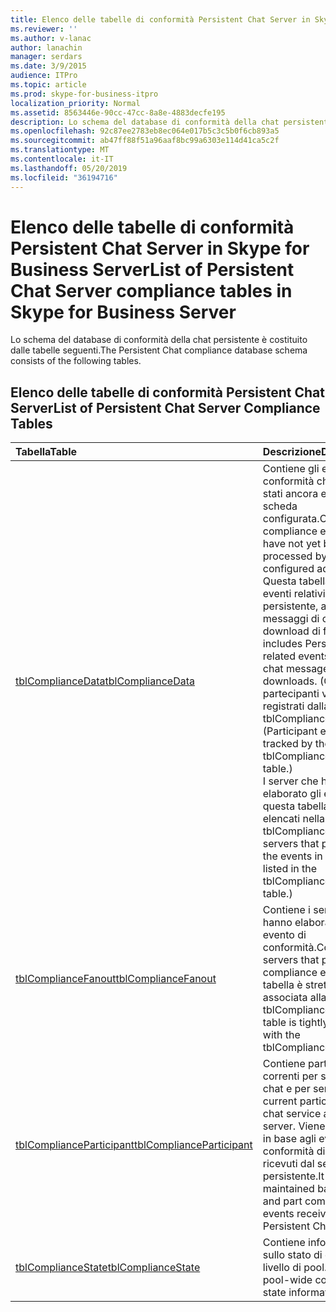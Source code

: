 ```yaml
---
title: Elenco delle tabelle di conformità Persistent Chat Server in Skype for Business Server
ms.reviewer: ''
ms.author: v-lanac
author: lanachin
manager: serdars
ms.date: 3/9/2015
audience: ITPro
ms.topic: article
ms.prod: skype-for-business-itpro
localization_priority: Normal
ms.assetid: 8563446e-90cc-47cc-8a8e-4883decfe195
description: Lo schema del database di conformità della chat persistente è costituito dalle tabelle seguenti.
ms.openlocfilehash: 92c87ee2783eb8ec064e017b5c3c5b0f6cb893a5
ms.sourcegitcommit: ab47ff88f51a96aaf8bc99a6303e114d41ca5c2f
ms.translationtype: MT
ms.contentlocale: it-IT
ms.lasthandoff: 05/20/2019
ms.locfileid: "36194716"
---
```

# <a name="list-of-persistent-chat-server-compliance-tables-in-skype-for-business-server"></a><span data-ttu-id="236d0-103">Elenco delle tabelle di conformità Persistent Chat Server in Skype for Business Server</span><span class="sxs-lookup"><span data-stu-id="236d0-103">List of Persistent Chat Server compliance tables in Skype for Business Server</span></span>
 
<span data-ttu-id="236d0-104">Lo schema del database di conformità della chat persistente è costituito dalle tabelle seguenti.</span><span class="sxs-lookup"><span data-stu-id="236d0-104">The Persistent Chat compliance database schema consists of the following tables.</span></span>
  
## <a name="list-of-persistent-chat-server-compliance-tables"></a><span data-ttu-id="236d0-105">Elenco delle tabelle di conformità Persistent Chat Server</span><span class="sxs-lookup"><span data-stu-id="236d0-105">List of Persistent Chat Server Compliance Tables</span></span>

|<span data-ttu-id="236d0-106">**Tabella**</span><span class="sxs-lookup"><span data-stu-id="236d0-106">**Table**</span></span>|<span data-ttu-id="236d0-107">**Descrizione**</span><span class="sxs-lookup"><span data-stu-id="236d0-107">**Description**</span></span>|
|:-----|:-----|
|[<span data-ttu-id="236d0-108">tblComplianceData</span><span class="sxs-lookup"><span data-stu-id="236d0-108">tblComplianceData</span></span>](tblcompliancedata.md) <br/> |<span data-ttu-id="236d0-109">Contiene gli eventi di conformità che non sono stati ancora elaborati dalla scheda configurata.</span><span class="sxs-lookup"><span data-stu-id="236d0-109">Contains the compliance events that have not yet been processed by the configured adapter.</span></span>  <br/> <span data-ttu-id="236d0-110">Questa tabella include eventi relativi alla chat persistente, ad esempio messaggi di chat e download di file.</span><span class="sxs-lookup"><span data-stu-id="236d0-110">This table includes Persistent Chat-related events, such as chat messages and file downloads.</span></span> <span data-ttu-id="236d0-111">(Gli eventi dei partecipanti vengono registrati dalla tabella tblComplianceParticipant).</span><span class="sxs-lookup"><span data-stu-id="236d0-111">(Participant events are tracked by the tblComplianceParticipant table.)</span></span>  <br/> <span data-ttu-id="236d0-112">I server che hanno elaborato gli eventi in questa tabella sono elencati nella tabella tblComplianceFanout.</span><span class="sxs-lookup"><span data-stu-id="236d0-112">(The servers that processed the events in this table are listed in the tblComplianceFanout table.)</span></span>  <br/> |
|[<span data-ttu-id="236d0-113">tblComplianceFanout</span><span class="sxs-lookup"><span data-stu-id="236d0-113">tblComplianceFanout</span></span>](tblcompliancefanout.md) <br/> |<span data-ttu-id="236d0-114">Contiene i server che hanno elaborato un evento di conformità.</span><span class="sxs-lookup"><span data-stu-id="236d0-114">Contains the servers that processed a compliance event.</span></span> <span data-ttu-id="236d0-115">Questa tabella è strettamente associata alla tabella tblComplianceData.</span><span class="sxs-lookup"><span data-stu-id="236d0-115">This table is tightly coupled with the tblComplianceData table.</span></span>  <br/> |
|[<span data-ttu-id="236d0-116">tblComplianceParticipant</span><span class="sxs-lookup"><span data-stu-id="236d0-116">tblComplianceParticipant</span></span>](tblcomplianceparticipant.md) <br/> |<span data-ttu-id="236d0-117">Contiene partecipanti correnti per servizio di chat e per server.</span><span class="sxs-lookup"><span data-stu-id="236d0-117">Contains current participants per chat service and per server.</span></span> <span data-ttu-id="236d0-118">Viene mantenuto in base agli eventi di conformità di join e part ricevuti dal servizio chat persistente.</span><span class="sxs-lookup"><span data-stu-id="236d0-118">It is maintained based on join and part compliance events received from the Persistent Chat service.</span></span>  <br/> |
|[<span data-ttu-id="236d0-119">tblComplianceState</span><span class="sxs-lookup"><span data-stu-id="236d0-119">tblComplianceState</span></span>](tblcompliancestate.md) <br/> |<span data-ttu-id="236d0-120">Contiene informazioni sullo stato di conformità a livello di pool.</span><span class="sxs-lookup"><span data-stu-id="236d0-120">Contains pool-wide compliance state information.</span></span>  <br/> |
   


